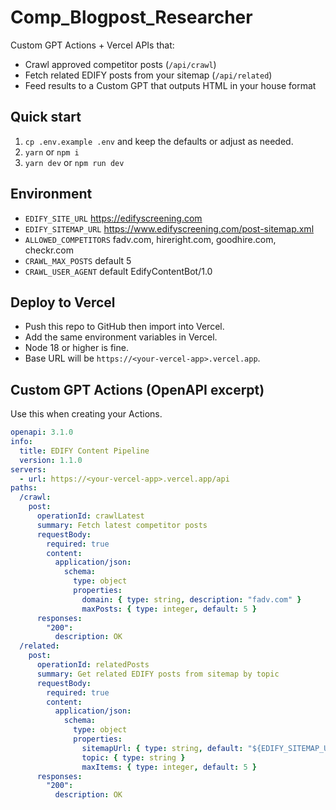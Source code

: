 # Comp_Blogpost_Researcher

Custom GPT Actions + Vercel APIs that:
- Crawl approved competitor posts (`/api/crawl`)
- Fetch related EDIFY posts from your sitemap (`/api/related`)
- Feed results to a Custom GPT that outputs HTML in your house format

## Quick start
1. `cp .env.example .env` and keep the defaults or adjust as needed.
2. `yarn` or `npm i`
3. `yarn dev` or `npm run dev`

## Environment
- `EDIFY_SITE_URL` https://edifyscreening.com
- `EDIFY_SITEMAP_URL` https://www.edifyscreening.com/post-sitemap.xml
- `ALLOWED_COMPETITORS` fadv.com, hireright.com, goodhire.com, checkr.com
- `CRAWL_MAX_POSTS` default 5
- `CRAWL_USER_AGENT` default EdifyContentBot/1.0

## Deploy to Vercel
- Push this repo to GitHub then import into Vercel.
- Add the same environment variables in Vercel.
- Node 18 or higher is fine.
- Base URL will be `https://<your-vercel-app>.vercel.app`.

## Custom GPT Actions (OpenAPI excerpt)
Use this when creating your Actions.

```yaml
openapi: 3.1.0
info:
  title: EDIFY Content Pipeline
  version: 1.1.0
servers:
  - url: https://<your-vercel-app>.vercel.app/api
paths:
  /crawl:
    post:
      operationId: crawlLatest
      summary: Fetch latest competitor posts
      requestBody:
        required: true
        content:
          application/json:
            schema:
              type: object
              properties:
                domain: { type: string, description: "fadv.com" }
                maxPosts: { type: integer, default: 5 }
      responses:
        "200":
          description: OK
  /related:
    post:
      operationId: relatedPosts
      summary: Get related EDIFY posts from sitemap by topic
      requestBody:
        required: true
        content:
          application/json:
            schema:
              type: object
              properties:
                sitemapUrl: { type: string, default: "${EDIFY_SITEMAP_URL}" }
                topic: { type: string }
                maxItems: { type: integer, default: 5 }
      responses:
        "200":
          description: OK
